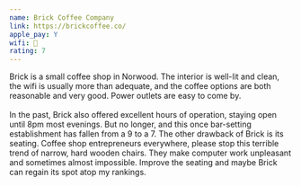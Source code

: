 ```yaml
---
name: Brick Coffee Company
link: https://brickcoffee.co/
apple_pay: Y
wifi: 🙂
rating: 7
---
```


Brick is a small coffee shop in Norwood.
The interior is well-lit and clean, the wifi is usually more than adequate, and the coffee options are both reasonable and very good.
Power outlets are easy to come by.
<br><br>
In the past, Brick also offered excellent hours of operation, staying open until 8pm most evenings.
But no longer, and this once bar-setting establishment has fallen from a 9 to a 7.
The other drawback of Brick is its seating.
Coffee shop entrepreneurs everywhere, please stop this terrible trend of narrow, hard wooden chairs.
They make computer work unpleasant and sometimes almost impossible.
Improve the seating and maybe Brick can regain its spot atop my rankings.
